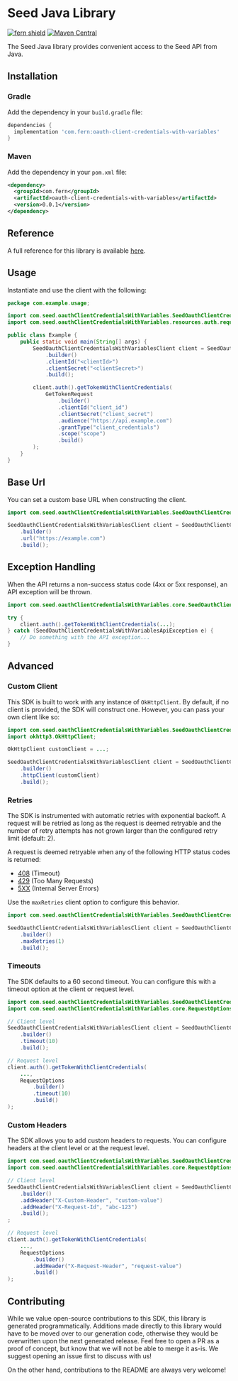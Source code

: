 # Seed Java Library

[![fern shield](https://img.shields.io/badge/%F0%9F%8C%BF-Built%20with%20Fern-brightgreen)](https://buildwithfern.com?utm_source=github&utm_medium=github&utm_campaign=readme&utm_source=Seed%2FJava)
[![Maven Central](https://img.shields.io/maven-central/v/com.fern/oauth-client-credentials-with-variables)](https://central.sonatype.com/artifact/com.fern/oauth-client-credentials-with-variables)

The Seed Java library provides convenient access to the Seed API from Java.

## Installation

### Gradle

Add the dependency in your `build.gradle` file:

```groovy
dependencies {
  implementation 'com.fern:oauth-client-credentials-with-variables'
}
```

### Maven

Add the dependency in your `pom.xml` file:

```xml
<dependency>
  <groupId>com.fern</groupId>
  <artifactId>oauth-client-credentials-with-variables</artifactId>
  <version>0.0.1</version>
</dependency>
```

## Reference

A full reference for this library is available [here](./reference.md).

## Usage

Instantiate and use the client with the following:

```java
package com.example.usage;

import com.seed.oauthClientCredentialsWithVariables.SeedOauthClientCredentialsWithVariablesClient;
import com.seed.oauthClientCredentialsWithVariables.resources.auth.requests.GetTokenRequest;

public class Example {
    public static void main(String[] args) {
        SeedOauthClientCredentialsWithVariablesClient client = SeedOauthClientCredentialsWithVariablesClient
            .builder()
            .clientId("<clientId>")
            .clientSecret("<clientSecret>")
            .build();

        client.auth().getTokenWithClientCredentials(
            GetTokenRequest
                .builder()
                .clientId("client_id")
                .clientSecret("client_secret")
                .audience("https://api.example.com")
                .grantType("client_credentials")
                .scope("scope")
                .build()
        );
    }
}
```

## Base Url

You can set a custom base URL when constructing the client.

```java
import com.seed.oauthClientCredentialsWithVariables.SeedOauthClientCredentialsWithVariablesClient;

SeedOauthClientCredentialsWithVariablesClient client = SeedOauthClientCredentialsWithVariablesClient
    .builder()
    .url("https://example.com")
    .build();
```

## Exception Handling

When the API returns a non-success status code (4xx or 5xx response), an API exception will be thrown.

```java
import com.seed.oauthClientCredentialsWithVariables.core.SeedOauthClientCredentialsWithVariablesApiException;

try {
    client.auth().getTokenWithClientCredentials(...);
} catch (SeedOauthClientCredentialsWithVariablesApiException e) {
    // Do something with the API exception...
}
```

## Advanced

### Custom Client

This SDK is built to work with any instance of `OkHttpClient`. By default, if no client is provided, the SDK will construct one. 
However, you can pass your own client like so:

```java
import com.seed.oauthClientCredentialsWithVariables.SeedOauthClientCredentialsWithVariablesClient;
import okhttp3.OkHttpClient;

OkHttpClient customClient = ...;

SeedOauthClientCredentialsWithVariablesClient client = SeedOauthClientCredentialsWithVariablesClient
    .builder()
    .httpClient(customClient)
    .build();
```

### Retries

The SDK is instrumented with automatic retries with exponential backoff. A request will be retried as long
as the request is deemed retryable and the number of retry attempts has not grown larger than the configured
retry limit (default: 2).

A request is deemed retryable when any of the following HTTP status codes is returned:

- [408](https://developer.mozilla.org/en-US/docs/Web/HTTP/Status/408) (Timeout)
- [429](https://developer.mozilla.org/en-US/docs/Web/HTTP/Status/429) (Too Many Requests)
- [5XX](https://developer.mozilla.org/en-US/docs/Web/HTTP/Status/500) (Internal Server Errors)

Use the `maxRetries` client option to configure this behavior.

```java
import com.seed.oauthClientCredentialsWithVariables.SeedOauthClientCredentialsWithVariablesClient;

SeedOauthClientCredentialsWithVariablesClient client = SeedOauthClientCredentialsWithVariablesClient
    .builder()
    .maxRetries(1)
    .build();
```

### Timeouts

The SDK defaults to a 60 second timeout. You can configure this with a timeout option at the client or request level.

```java
import com.seed.oauthClientCredentialsWithVariables.SeedOauthClientCredentialsWithVariablesClient;
import com.seed.oauthClientCredentialsWithVariables.core.RequestOptions;

// Client level
SeedOauthClientCredentialsWithVariablesClient client = SeedOauthClientCredentialsWithVariablesClient
    .builder()
    .timeout(10)
    .build();

// Request level
client.auth().getTokenWithClientCredentials(
    ...,
    RequestOptions
        .builder()
        .timeout(10)
        .build()
);
```

### Custom Headers

The SDK allows you to add custom headers to requests. You can configure headers at the client level or at the request level.

```java
import com.seed.oauthClientCredentialsWithVariables.SeedOauthClientCredentialsWithVariablesClient;
import com.seed.oauthClientCredentialsWithVariables.core.RequestOptions;

// Client level
SeedOauthClientCredentialsWithVariablesClient client = SeedOauthClientCredentialsWithVariablesClient
    .builder()
    .addHeader("X-Custom-Header", "custom-value")
    .addHeader("X-Request-Id", "abc-123")
    .build();
;

// Request level
client.auth().getTokenWithClientCredentials(
    ...,
    RequestOptions
        .builder()
        .addHeader("X-Request-Header", "request-value")
        .build()
);
```

## Contributing

While we value open-source contributions to this SDK, this library is generated programmatically.
Additions made directly to this library would have to be moved over to our generation code,
otherwise they would be overwritten upon the next generated release. Feel free to open a PR as
a proof of concept, but know that we will not be able to merge it as-is. We suggest opening
an issue first to discuss with us!

On the other hand, contributions to the README are always very welcome!